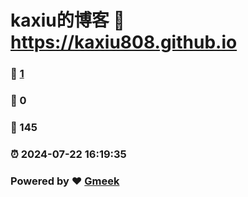 # kaxiu的博客 :link: https://kaxiu808.github.io 
### :page_facing_up: [1](https://kaxiu808.github.io/tag.html) 
### :speech_balloon: 0 
### :hibiscus: 145 
### :alarm_clock: 2024-07-22 16:19:35 
### Powered by :heart: [Gmeek](https://github.com/Meekdai/Gmeek)
